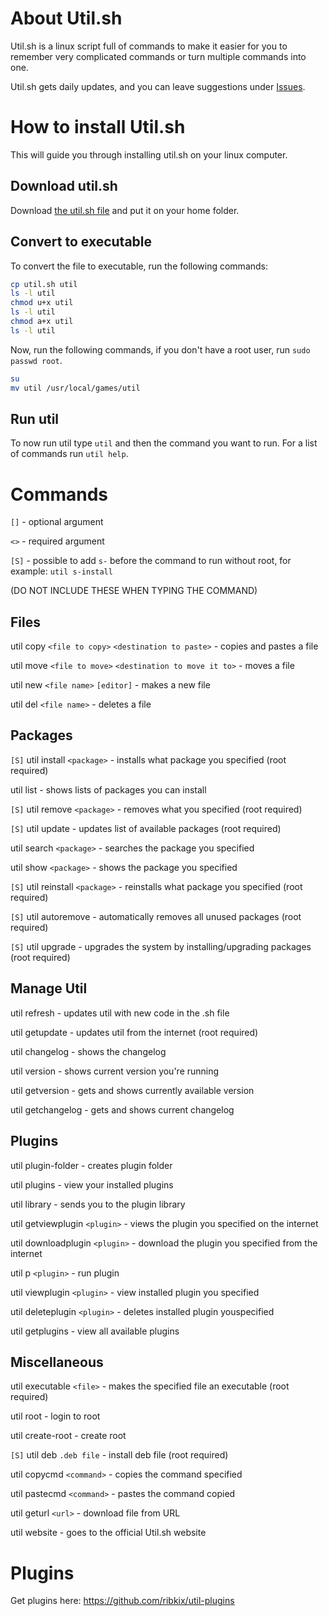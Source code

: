 About Util.sh
=

Util.sh is a linux script full of commands to make it easier for you to remember very complicated commands or turn multiple commands into one.

Util.sh gets daily updates, and you can leave suggestions under [Issues](https://github.com/ribkix/util/issues).

How to install Util.sh
=

This will guide you through installing util.sh on your linux computer.

Download util.sh
-

Download [the util.sh file](https://raw.githubusercontent.com/ribkix/util/master/util.sh) and put it on your home folder.

Convert to executable
-

To convert the file to executable, run the following commands:
```sh
cp util.sh util
ls -l util
chmod u+x util
ls -l util
chmod a+x util
ls -l util
```
Now, run the following commands, if you don't have a root user, run `sudo passwd root`.
```sh
su
mv util /usr/local/games/util
```

Run util
-

To now run util type `util` and then the command you want to run.
For a list of commands run `util help`.

Commands
=

`[]` - optional argument

`<>` - required argument

`[S]` - possible to add `s-` before the command to run without root, for example: `util s-install`

\(DO NOT INCLUDE THESE WHEN TYPING THE COMMAND)

Files
-

util copy `<file to copy>` `<destination to paste>` - copies and pastes a file
  
util move `<file to move>` `<destination to move it to>` - moves a file
  
util new `<file name>` `[editor]` - makes a new file
  
util del `<file name>` - deletes a file

Packages
-

`[S]` util install `<package>` - installs what package you specified (root required)
  
util list - shows lists of packages you can install

`[S]` util remove `<package>` - removes what you specified (root required)
  
`[S]` util update - updates list of available packages (root required)

util search `<package>` - searches the package you specified
  
util show `<package>` - shows the package you specified
  
`[S]` util reinstall `<package>` - reinstalls what package you specified (root required)
  
`[S]` util autoremove - automatically removes all unused packages (root required)

`[S]` util upgrade - upgrades the system by installing/upgrading packages (root required)

Manage Util
-

util refresh - updates util with new code in the .sh file

util getupdate - updates util from the internet (root required)

util changelog - shows the changelog

util version - shows current version you're running

util getversion - gets and shows currently available version

util getchangelog - gets and shows current changelog

Plugins
-

util plugin-folder - creates plugin folder

util plugins - view your installed plugins

util library - sends you to the plugin library

util getviewplugin `<plugin>` - views the plugin you specified on the internet

util downloadplugin `<plugin>` - download the plugin you specified from the internet

util p `<plugin>` - run plugin

util viewplugin `<plugin>` - view installed plugin you specified

util deleteplugin `<plugin>` - deletes installed plugin youspecified

util getplugins - view all available plugins

Miscellaneous
-

util executable `<file>` - makes the specified file an executable (root required)
  
util root - login to root

util create-root - create root

`[S]` util deb `.deb file` - install deb file (root required)

util copycmd `<command>` - copies the command specified

util pastecmd `<command>` - pastes the command copied

util geturl `<url>` - download file from URL

util website - goes to the official Util.sh website

Plugins
=

Get plugins here: https://github.com/ribkix/util-plugins
